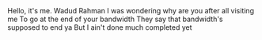 
<!DOCTYPE html>
<html lang=en>
  <head>
    <title>Wadud Rahman</title>
  </head>
  <body>
    Hello, it's me. Wadud Rahman
    I was wondering why are you after all visiting me
    To go at the end of your bandwidth
    They say that bandwidth's supposed to end ya
    But I ain't done much completed yet
  <body>
</html>
